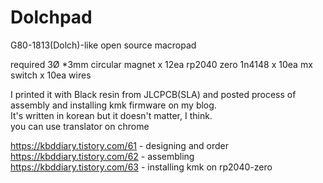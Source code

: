 # Dolchpad
G80-1813(Dolch)-like open source macropad

required
3Ø *3mm circular magnet x 12ea
rp2040 zero
1n4148 x 10ea
mx switch x 10ea
wires

I printed it with Black resin from JLCPCB(SLA) and posted process of assembly and installing kmk firmware on my blog. <br/> It's written in korean but it doesn't matter, I think. <br/> you can use translator on chrome


https://kbddiary.tistory.com/61 - designing and order <br/>
https://kbddiary.tistory.com/62 - assembling <br/>
https://kbddiary.tistory.com/63 - installing kmk on rp2040-zero <br/>
